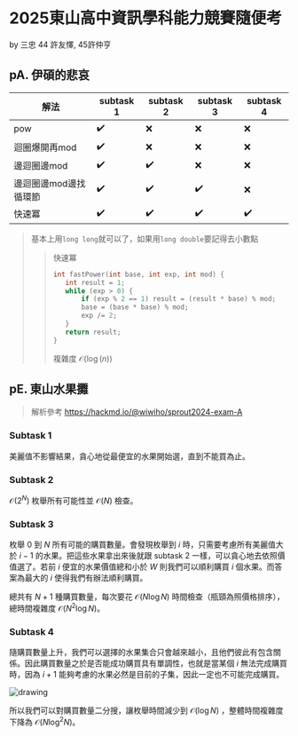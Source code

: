 # 2025東山高中資訊學科能力競賽隨便考
by 三忠 44 許友懌, 45許仲亨
## pA. 伊碩的悲哀
|解法|subtask 1|subtask 2|subtask 3|subtask 4|
|---|---|---|---|---|
|pow|✔️|❌|❌|❌|
|迴圈爆開再mod|✔️|❌|❌|❌|
|邊迴圈邊mod|✔️|✔️|❌|❌|
|邊迴圈邊mod邊找循環節|✔️|✔️|✔️|❌|
|快速冪|✔️|✔️|✔️|✔️|
>  基本上用```long long```就可以了，如果用```long double```要記得去小數點
>> 快速冪
>> ```cpp
>>int fastPower(int base, int exp, int mod) {
>>    int result = 1;
>>    while (exp > 0) {
>>        if (exp % 2 == 1) result = (result * base) % mod;
>>        base = (base * base) % mod;
>>        exp /= 2;
>>    }
>>    return result;
>>} 
>> ```
>> 複雜度 $\mathcal O(\log(n))$

## pE. 東山水果攤
> 解析參考 https://hackmd.io/@wiwiho/sprout2024-exam-A
### Subtask 1
美麗值不影響結果，貪心地從最便宜的水果開始選，直到不能買為止。
### Subtask 2
$\mathcal O(2^N)$ 枚舉所有可能性並 $\mathcal O(N)$ 檢查。
### Subtask 3
枚舉 $0$ 到 $N$ 所有可能的購買數量。會發現枚舉到 $i$ 時，只需要考慮所有美麗值大於 $i-1$ 的水果。把這些水果拿出來後就跟 subtask 2 一樣，可以貪心地去依照價值選了。若前 $i$ 便宜的水果價值總和小於 $W$ 則我們可以順利購買 $i$ 個水果。而答案為最大的 $i$ 使得我們有辦法順利購買。

總共有 $N+1$ 種購買數量，每次要花 $\mathcal O(N\log N)$ 時間檢查（瓶頸為照價格排序），總時間複雜度 $\mathcal O(N^2\log N)$。
### Subtask 4
隨購買數量上升，我們可以選擇的水果集合只會越來越小，且他們彼此有包含關係。因此購買數量之於是否能成功購買具有單調性，也就是當某個 $i$ 無法完成購買時，因為 $i+1$ 能夠考慮的水果必然是目前的子集，因此一定也不可能完成購買。

![drawing](https://hackmd.io/_uploads/SJEDbSqb0.png)

所以我們可以對購買數量二分搜，讓枚舉時間減少到 $\mathcal O(\log N)$ ，整體時間複雜度下降為 $\mathcal O(N\log^2 N)$。
